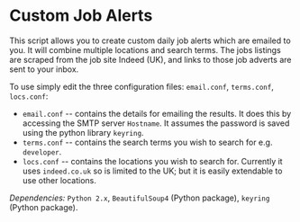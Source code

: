 # Custom Job Alerts

This script allows you to create custom daily job alerts which are emailed to you. It will combine multiple locations and search terms. The jobs listings are scraped from the job site Indeed (UK), and links to those job adverts are sent to your inbox.

To use simply edit the three configuration files: `email.conf`, `terms.conf`, `locs.conf`:

- `email.conf` -- contains the details for emailing the results. It does this by accessing the SMTP server `Hostname`. It assumes the password is saved using the python library `keyring`.
- `terms.conf` -- contains the search terms you wish to search for e.g. `developer`.
- `locs.conf` -- contains the locations you wish to search for. Currently it uses `indeed.co.uk` so is limited to the UK; but it is easily extendable to use other locations.

_Dependencies:_ `Python 2.x`, `BeautifulSoup4` (Python package), `keyring` (Python package).
